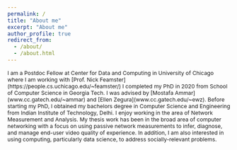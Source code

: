 ```yaml
---
permalink: /
title: "About me"
excerpt: "About me"
author_profile: true
redirect_from: 
  - /about/
  - /about.html
---
```

<span style="font-size: 0.875em">
I am a Postdoc Fellow at Center for Data and Computing in University of Chicago where I am working with [Prof. Nick Feamster](https://people.cs.uchicago.edu/~feamster/) I completed my PhD in 2020 from School of Computer Science in Georgia Tech. I was advised by [Mostafa Ammar](www.cc.gatech.edu/~ammar) and [Ellen Zegura](www.cc.gatech.edu/~ewz). Before starting my PhD, I obtained my bachelors degree in Computer Science and Engineering from Indian Institute of Technology, Delhi. </span>


<span style="font-size: 0.875em">
I enjoy working in the area of Network Measurement and Analysis. My thesis work has been in the broad area of computer networking with a focus on using passive network measurements to infer, diagnose, and manage end-user video quality of experience. In addition, I am also interested in using computing, particularly data science, to address socially-relevant problems. </span>

